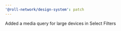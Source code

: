 ```yaml
---
'@roll-network/design-system': patch
---
```


Added a media query for large devices in Select Filters
